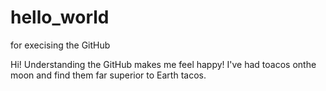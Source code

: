 # hello_world
for execising the GitHub

Hi! Understanding the GitHub makes me feel happy!
I've had toacos onthe moon and find them far superior to Earth tacos.
